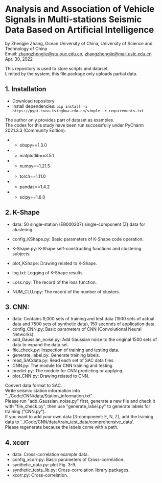 # Analysis and Association of Vehicle Signals in Multi-stations Seismic Data Based on Artificial Intelligence  
by Zhengjie Zhang, Ocean University of China, University of Science and Technology of China  
Email: zhangzhengjie@stu.ouc.edu.cn, zhangzhengjie@mail.ustc.edu.cn  
Apr. 30, 2022  

This repository is used to store scripts and dataset.  
Limited by the system, this file package only uploads partial data.  


## 1. Installation
* Download repository
* Install dependencies: ```pip install -i https://pypi.tuna.tsinghua.edu.cn/simple -r requirements.txt```

The author only provides part of dataset as examples.  
The codes for this study have been run successfully under PyCharm 2021.3.3 (Community Edition).  
* * obspy==1.3.0  
* * matplotlib==3.5.1  
* * numpy==1.21.5  
* * torch==1.11.0  
* * pandas==1.4.2  
* * scipy==1.8.0  



## 2. K-Shape
* data: 50 single-station (EB000207) single-component (Z) data for clustering.

* config_KShape.py: Basic parameters of K-Shape code operation.
* K-Shape.py: K-Shape self-constructing functions and clustering subjects.
* plot_KShape: Drawing related to K-Shape.

* log.txt: Logging of K-Shape results.
* Loss.npy: The record of the loss function.
* NUM_CLU.npy: The record of the number of clusters.



## 3. CNN:
* data: Contains 9,000 sets of training and test data (1500 sets of actual data and 7500 sets of synthetic data),
           150 seconds of application data.
* config_CNN.py: Basic parameters of CNN (Convolutional Neural Networks).
* add_Gaussian_noise.py: Add Gaussian noise to the original 1500 sets of data to expand the data set.
* file_check.py: Inspection of training and testing data.
* generate_label.py: Generate training labels.
* read_SACdata.py: Read each set of SAC data files.
* CNN.py: The module for CNN training and testing.
* predict.py: The module for CNN predicting or applying.
* plot_CNN.py: Drawing related to CNN.

Convert data format to SAC.  
Write seismic station information into "../Code/CNN/data/Station_information.txt"  
Please run "add_Gaussian_noise.py" first, generate a new file and check it with "file_check.py", then use "generate_label.py" to generate labels for training ("CNN.py").  
If you want to add your own data (3-component: E, N, Z), add the training data to '../Code/CNN/data/train_test_data/comprehensive_data'.  
Please regenerate because the labels come with a path.  



## 4. xcorr
* data: Cross-correlation example data.
* config_xcorr.py: Basic parameters of Cross-correlation.
* synthetic_data.py: plot Fig. 3-9.
* synthetic_tests_lib.py: Cross-correlation library packages.
* xcorr.py: Cross-correlation.
